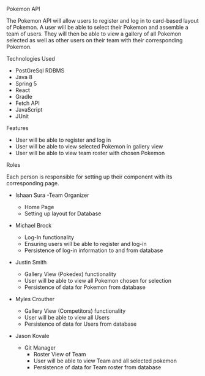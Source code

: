 Pokemon API

The Pokemon API will allow users to register and log in to card-based layout of Pokemon. A user will
be able to select their Pokemon and assemble a team of users. They will then be able to view a gallery of
all Pokemon selected as well as other users on their team with their corresponding Pokemon.

Technologies Used

- PostGreSql RDBMS
- Java 8
- Spring 5
- React
- Gradle
- Fetch API
- JavaScript
- JUnit
 
Features

- User will be able to register and log in
- User will be able to view selected Pokemon in gallery view
- User will be able to view team roster with chosen Pokemon

Roles

Each person is responsible for setting up their component with its corresponding page.

- Ishaan Sura
  -Team Organizer
    - Home Page
    - Setting up layout for Database

- Michael Brock
  - Log-In functionality
  - Ensuring users will be able to register and log-in
  - Persistence of log-in information to and from database
  

- Justin Smith
  - Gallery View (Pokedex) functionality
  - User will be able to view all Pokemon chosen for selection
  - Persistence of data for Pokemon from database

- Myles Crouther
  - Gallery View (Competitors) functionality
  - User will be able to view all Users
  - Persistence of data for Users from database

- Jason Kovale
  - Git Manager
    - Roster View of Team
    - User will be able to view Team and all selected pokemon
    - Persistence of data for Team roster from database

  
